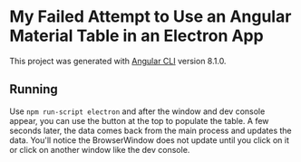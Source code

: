 # My Failed Attempt to Use an Angular Material Table in an Electron App

This project was generated with [Angular CLI](https://github.com/angular/angular-cli) version 8.1.0.

## Running

Use `npm run-script electron` and after the window and dev console appear, you can use the button at the top to populate the table.  A few seconds later, the data comes back from the main process and updates the data.  You'll notice the BrowserWindow does not update until you click on it or click on another window like the dev console.